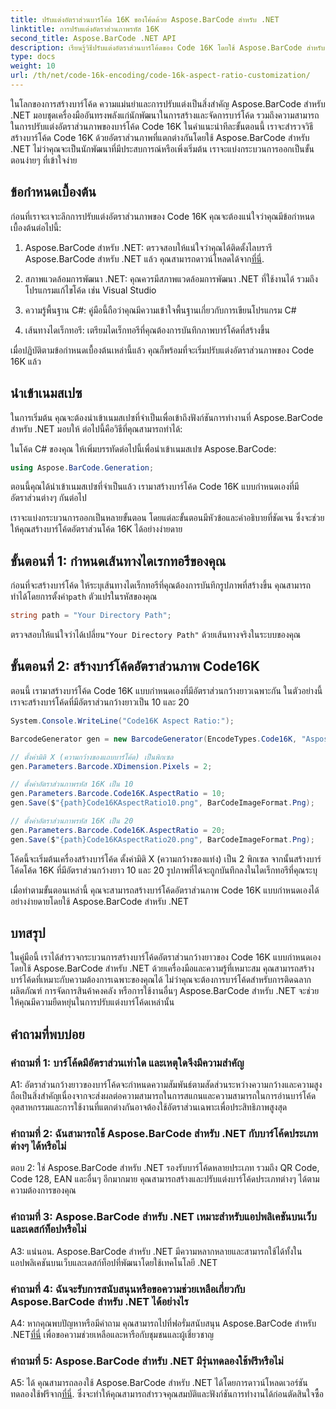 ```yaml
---
title: ปรับแต่งอัตราส่วนบาร์โค้ด 16K ของโค้ดด้วย Aspose.BarCode สำหรับ .NET
linktitle: การปรับแต่งอัตราส่วนภาพรหัส 16K
second_title: Aspose.BarCode .NET API
description: เรียนรู้วิธีปรับแต่งอัตราส่วนบาร์โค้ดของ Code 16K โดยใช้ Aspose.BarCode สำหรับ .NET สร้างบาร์โค้ดที่แม่นยำสำหรับการใช้งานของคุณ
type: docs
weight: 10
url: /th/net/code-16k-encoding/code-16k-aspect-ratio-customization/
---
```

ในโลกของการสร้างบาร์โค้ด ความแม่นยำและการปรับแต่งเป็นสิ่งสำคัญ Aspose.BarCode สำหรับ .NET มอบชุดเครื่องมืออันทรงพลังแก่นักพัฒนาในการสร้างและจัดการบาร์โค้ด รวมถึงความสามารถในการปรับแต่งอัตราส่วนภาพของบาร์โค้ด Code 16K ในคำแนะนำทีละขั้นตอนนี้ เราจะสำรวจวิธีสร้างบาร์โค้ด Code 16K ด้วยอัตราส่วนภาพที่แตกต่างกันโดยใช้ Aspose.BarCode สำหรับ .NET ไม่ว่าคุณจะเป็นนักพัฒนาที่มีประสบการณ์หรือเพิ่งเริ่มต้น เราจะแบ่งกระบวนการออกเป็นขั้นตอนง่ายๆ ที่เข้าใจง่าย

## ข้อกำหนดเบื้องต้น

ก่อนที่เราจะเจาะลึกการปรับแต่งอัตราส่วนภาพของ Code 16K คุณจะต้องแน่ใจว่าคุณมีข้อกำหนดเบื้องต้นต่อไปนี้:

1.  Aspose.BarCode สำหรับ .NET: ตรวจสอบให้แน่ใจว่าคุณได้ติดตั้งไลบรารี Aspose.BarCode สำหรับ .NET แล้ว คุณสามารถดาวน์โหลดได้จาก[ที่นี่](https://releases.aspose.com/barcode/net/).

2. สภาพแวดล้อมการพัฒนา .NET: คุณควรมีสภาพแวดล้อมการพัฒนา .NET ที่ใช้งานได้ รวมถึงโปรแกรมแก้ไขโค้ด เช่น Visual Studio

3. ความรู้พื้นฐาน C#: คู่มือนี้ถือว่าคุณมีความเข้าใจพื้นฐานเกี่ยวกับการเขียนโปรแกรม C#

4. เส้นทางไดเร็กทอรี: เตรียมไดเร็กทอรีที่คุณต้องการบันทึกภาพบาร์โค้ดที่สร้างขึ้น

เมื่อปฏิบัติตามข้อกำหนดเบื้องต้นเหล่านี้แล้ว คุณก็พร้อมที่จะเริ่มปรับแต่งอัตราส่วนภาพของ Code 16K แล้ว

## นำเข้าเนมสเปซ

ในการเริ่มต้น คุณจะต้องนำเข้าเนมสเปซที่จำเป็นเพื่อเข้าถึงฟังก์ชันการทำงานที่ Aspose.BarCode สำหรับ .NET มอบให้ ต่อไปนี้คือวิธีที่คุณสามารถทำได้:

ในโค้ด C# ของคุณ ให้เพิ่มบรรทัดต่อไปนี้เพื่อนำเข้าเนมสเปซ Aspose.BarCode:

```csharp
using Aspose.BarCode.Generation;
```

ตอนนี้คุณได้นำเข้าเนมสเปซที่จำเป็นแล้ว เรามาสร้างบาร์โค้ด Code 16K แบบกำหนดเองที่มีอัตราส่วนต่างๆ กันต่อไป

เราจะแบ่งกระบวนการออกเป็นหลายขั้นตอน โดยแต่ละขั้นตอนมีหัวข้อและคำอธิบายที่ชัดเจน ซึ่งจะช่วยให้คุณสร้างบาร์โค้ดอัตราส่วนโค้ด 16K ได้อย่างง่ายดาย

## ขั้นตอนที่ 1: กำหนดเส้นทางไดเรกทอรีของคุณ

 ก่อนที่จะสร้างบาร์โค้ด ให้ระบุเส้นทางไดเร็กทอรีที่คุณต้องการบันทึกรูปภาพที่สร้างขึ้น คุณสามารถทำได้โดยการตั้งค่า`path` ตัวแปรในรหัสของคุณ

```csharp
string path = "Your Directory Path";
```

 ตรวจสอบให้แน่ใจว่าได้เปลี่ยน`"Your Directory Path"` ด้วยเส้นทางจริงในระบบของคุณ

## ขั้นตอนที่ 2: สร้างบาร์โค้ดอัตราส่วนภาพ Code16K

ตอนนี้ เรามาสร้างบาร์โค้ด Code 16K แบบกำหนดเองที่มีอัตราส่วนกว้างยาวเฉพาะกัน ในตัวอย่างนี้ เราจะสร้างบาร์โค้ดที่มีอัตราส่วนกว้างยาวเป็น 10 และ 20

```csharp
System.Console.WriteLine("Code16K Aspect Ratio:");

BarcodeGenerator gen = new BarcodeGenerator(EncodeTypes.Code16K, "Aspose.BarCode");

// ตั้งค่ามิติ X (ความกว้างของแถบบาร์โค้ด) เป็นพิกเซล
gen.Parameters.Barcode.XDimension.Pixels = 2;

// ตั้งค่าอัตราส่วนภาพรหัส 16K เป็น 10
gen.Parameters.Barcode.Code16K.AspectRatio = 10;
gen.Save($"{path}Code16KAspectRatio10.png", BarCodeImageFormat.Png);

// ตั้งค่าอัตราส่วนภาพรหัส 16K เป็น 20
gen.Parameters.Barcode.Code16K.AspectRatio = 20;
gen.Save($"{path}Code16KAspectRatio20.png", BarCodeImageFormat.Png);
```

โค้ดนี้จะเริ่มต้นเครื่องสร้างบาร์โค้ด ตั้งค่ามิติ X (ความกว้างของแท่ง) เป็น 2 พิกเซล จากนั้นสร้างบาร์โค้ดโค้ด 16K ที่มีอัตราส่วนกว้างยาว 10 และ 20 รูปภาพที่ได้จะถูกบันทึกลงในไดเร็กทอรีที่คุณระบุ

เมื่อทำตามขั้นตอนเหล่านี้ คุณจะสามารถสร้างบาร์โค้ดอัตราส่วนภาพ Code 16K แบบกำหนดเองได้อย่างง่ายดายโดยใช้ Aspose.BarCode สำหรับ .NET

## บทสรุป

ในคู่มือนี้ เราได้สำรวจกระบวนการสร้างบาร์โค้ดอัตราส่วนกว้างยาวของ Code 16K แบบกำหนดเองโดยใช้ Aspose.BarCode สำหรับ .NET ด้วยเครื่องมือและความรู้ที่เหมาะสม คุณสามารถสร้างบาร์โค้ดที่เหมาะกับความต้องการเฉพาะของคุณได้ ไม่ว่าคุณจะต้องการบาร์โค้ดสำหรับการติดฉลากผลิตภัณฑ์ การจัดการสินค้าคงคลัง หรือการใช้งานอื่นๆ Aspose.BarCode สำหรับ .NET จะช่วยให้คุณมีความยืดหยุ่นในการปรับแต่งบาร์โค้ดเหล่านั้น

## คำถามที่พบบ่อย

### คำถามที่ 1: บาร์โค้ดมีอัตราส่วนเท่าใด และเหตุใดจึงมีความสำคัญ

A1: อัตราส่วนกว้างยาวของบาร์โค้ดจะกำหนดความสัมพันธ์ตามสัดส่วนระหว่างความกว้างและความสูง ถือเป็นสิ่งสำคัญเนื่องจากจะส่งผลต่อความสามารถในการสแกนและความสามารถในการอ่านบาร์โค้ด อุตสาหกรรมและการใช้งานที่แตกต่างกันอาจต้องใช้อัตราส่วนเฉพาะเพื่อประสิทธิภาพสูงสุด

### คำถามที่ 2: ฉันสามารถใช้ Aspose.BarCode สำหรับ .NET กับบาร์โค้ดประเภทต่างๆ ได้หรือไม่

ตอบ 2: ใช่ Aspose.BarCode สำหรับ .NET รองรับบาร์โค้ดหลายประเภท รวมถึง QR Code, Code 128, EAN และอื่นๆ อีกมากมาย คุณสามารถสร้างและปรับแต่งบาร์โค้ดประเภทต่างๆ ได้ตามความต้องการของคุณ

### คำถามที่ 3: Aspose.BarCode สำหรับ .NET เหมาะสำหรับแอปพลิเคชันบนเว็บและเดสก์ท็อปหรือไม่

A3: แน่นอน. Aspose.BarCode สำหรับ .NET มีความหลากหลายและสามารถใช้ได้ทั้งในแอปพลิเคชันบนเว็บและเดสก์ท็อปที่พัฒนาโดยใช้เทคโนโลยี .NET

### คำถามที่ 4: ฉันจะรับการสนับสนุนหรือขอความช่วยเหลือเกี่ยวกับ Aspose.BarCode สำหรับ .NET ได้อย่างไร

 A4: หากคุณพบปัญหาหรือมีคำถาม คุณสามารถไปที่ฟอรั่มสนับสนุน Aspose.BarCode สำหรับ .NET[ที่นี่](https://forum.aspose.com/c/barcode/13) เพื่อขอความช่วยเหลือและหารือกับชุมชนและผู้เชี่ยวชาญ

### คำถามที่ 5: Aspose.BarCode สำหรับ .NET มีรุ่นทดลองใช้ฟรีหรือไม่

 A5: ได้ คุณสามารถลองใช้ Aspose.BarCode สำหรับ .NET ได้โดยการดาวน์โหลดเวอร์ชันทดลองใช้ฟรีจาก[ที่นี่](https://releases.aspose.com/). ซึ่งจะทำให้คุณสามารถสำรวจคุณสมบัติและฟังก์ชันการทำงานได้ก่อนตัดสินใจซื้อ
